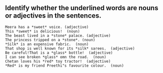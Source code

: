 
## Identify whether the underlined words are nouns or adjectives in the sentences.



```
Meera has a *sweet* voice. (adjective)
This *sweet* is delicious!  (noun)
The beast lived in a *stone* palace. (adjective)
The princess tripped on a *stone*. (noun)
*Silk* is an expensive fabric.  (noun)
That shop is well known for its *silk* sarees.  (adjective)
Be careful!That is a *glass* bottle!  (adjective)
I can see broken *glass* omn the road.  (noun)
Chetan loves his *red* toy tractor!  (adjective)
*Red* is my friend Preethi"s favourite colour.  (noun)
```





